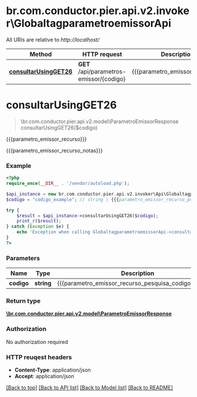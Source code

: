 # br.com.conductor.pier.api.v2.invoker\GlobaltagparametroemissorApi

All URIs are relative to *http://localhost/*

Method | HTTP request | Description
------------- | ------------- | -------------
[**consultarUsingGET26**](GlobaltagparametroemissorApi.md#consultarUsingGET26) | **GET** /api/parametros-emissor/{codigo} | {{{parametro_emissor_recurso}}}


# **consultarUsingGET26**
> \br.com.conductor.pier.api.v2.model\ParametroEmissorResponse consultarUsingGET26($codigo)

{{{parametro_emissor_recurso}}}

{{{parametro_emissor_recurso_notas}}}

### Example 
```php
<?php
require_once(__DIR__ . '/vendor/autoload.php');

$api_instance = new br.com.conductor.pier.api.v2.invoker\Api\GlobaltagparametroemissorApi();
$codigo = "codigo_example"; // string | {{{parametro_emissor_recurso_pesquisa_codigo_param}}}

try { 
    $result = $api_instance->consultarUsingGET26($codigo);
    print_r($result);
} catch (Exception $e) {
    echo 'Exception when calling GlobaltagparametroemissorApi->consultarUsingGET26: ', $e->getMessage(), "\n";
}
?>
```

### Parameters

Name | Type | Description  | Notes
------------- | ------------- | ------------- | -------------
 **codigo** | **string**| {{{parametro_emissor_recurso_pesquisa_codigo_param}}} | 

### Return type

[**\br.com.conductor.pier.api.v2.model\ParametroEmissorResponse**](ParametroEmissorResponse.md)

### Authorization

No authorization required

### HTTP reuqest headers

 - **Content-Type**: application/json
 - **Accept**: application/json

[[Back to top]](#) [[Back to API list]](../README.md#documentation-for-api-endpoints) [[Back to Model list]](../README.md#documentation-for-models) [[Back to README]](../README.md)

